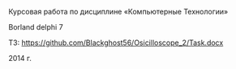 Курсовая работа по дисциплине «Компьютерные Технологии»

Borland delphi 7

ТЗ: https://github.com/Blackghost56/Osicilloscope_2/Task.docx

2014 г.